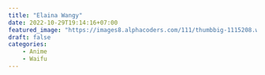 ```yaml
---
title: "Elaina Wangy"
date: 2022-10-29T19:14:16+07:00
featured_image: "https://images8.alphacoders.com/111/thumbbig-1115208.webp"
draft: false
categories:
    - Anime
    - Waifu
---
```


